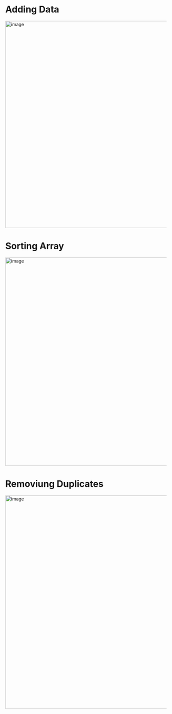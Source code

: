 # Adding Data

<img width="645" alt="image" src="https://github.com/altaf53/Smart-Contract-Assignment/assets/20583178/8df14b10-e1fe-4c0e-ab39-b9a86836f8db">

# Sorting Array

<img width="649" alt="image" src="https://github.com/altaf53/Smart-Contract-Assignment/assets/20583178/4c17ccbb-14d6-40a9-b861-26e56c8784ea">

# Removiung Duplicates

<img width="665" alt="image" src="https://github.com/altaf53/Smart-Contract-Assignment/assets/20583178/b8de28ed-d2d0-416d-85d7-6e40fb7472db">
